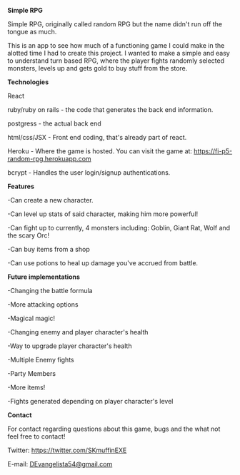 **Simple RPG**

Simple RPG, originally called random RPG but the name didn't run off the tongue as much.  

This is an app to see how much of a functioning game I could make in the alotted time I had to create this project.  I wanted to make a simple and easy to understand turn based RPG, where the player fights randomly selected monsters, levels up and gets gold to buy stuff from the store.

**Technologies**

React

ruby/ruby on rails - the code that generates the back end information.

postgress - the actual back end 

html/css/JSX -  Front end coding, that's already part of react.

Heroku  - Where the game is hosted.  You can visit the game at: https://fi-p5-random-rpg.herokuapp.com

bcrypt - Handles the user login/signup authentications.



**Features**

-Can create a new character.

-Can level up stats of said character, making him more powerful!

-Can fight up to currently, 4 monsters including: Goblin, Giant Rat, Wolf and the scary Orc!

-Can buy items from a shop

-Can use potions to heal up damage you've accrued from battle.


**Future implementations**

-Changing the battle formula

-More attacking options

-Magical magic!

-Changing enemy and player character's health

-Way to upgrade player character's health

-Multiple Enemy fights

-Party Members

-More items!

-Fights generated depending on player character's level

**Contact**

For contact regarding questions about this game, bugs and the what not feel free to contact!

Twitter: https://twitter.com/SKmuffinEXE

E-mail: DEvangelista54@gmail.com

